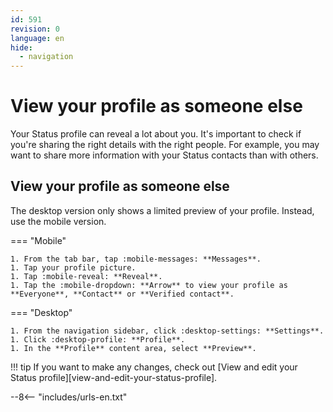 ```yaml
---
id: 591
revision: 0
language: en
hide:
  - navigation 
---
```


# View your profile as someone else

Your Status profile can reveal a lot about you. It's important to check if you're sharing the right details with the right people. For example, you may want to share more information with your Status contacts than with others.

## View your profile as someone else

The desktop version only shows a limited preview of your profile. Instead, use the mobile version.

=== "Mobile"

    1. From the tab bar, tap :mobile-messages: **Messages**.
    1. Tap your profile picture.
    1. Tap :mobile-reveal: **Reveal**.
    1. Tap the :mobile-dropdown: **Arrow** to view your profile as **Everyone**, **Contact** or **Verified contact**.

=== "Desktop"

    1. From the navigation sidebar, click :desktop-settings: **Settings**.
    1. Click :desktop-profile: **Profile**.
    1. In the **Profile** content area, select **Preview**.

!!! tip
    If you want to make any changes, check out [View and edit your Status profile][view-and-edit-your-status-profile].

--8<-- "includes/urls-en.txt"
